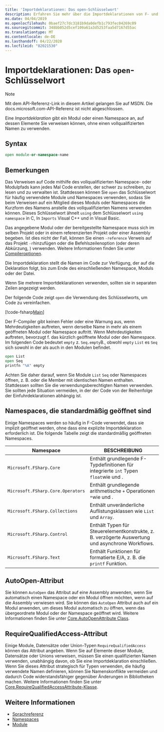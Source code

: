 ```yaml
---
title: 'Importdeklarationen: Das open-Schlüsselwort'
description: Erfahren Sie mehr über die Importdeklarationen von F- und deren Angabe eines Moduls oder Namespaces, auf deren Elemente Sie verweisen können, ohne einen vollqualifizierten Namen zu verwenden.
ms.date: 04/04/2019
ms.openlocfilehash: 0baef27c7dc3181b9da0defb1c793fec04269c09
ms.sourcegitcommit: 348bb052d5cef109a61a3d5253faa5d7167d55ac
ms.translationtype: MT
ms.contentlocale: de-DE
ms.lasthandoff: 04/22/2020
ms.locfileid: "82021530"
---
```

# <a name="import-declarations-the-open-keyword"></a>Importdeklarationen: Das `open`-Schlüsselwort

> [!NOTE]
> Mit dem API-Referenz-Link in diesem Artikel gelangen Sie auf MSDN.  Die docs.microsoft.com-API-Referenz ist nicht abgeschlossen.

Eine *Importdeklaration* gibt ein Modul oder einen Namespace an, auf dessen Elemente Sie verweisen können, ohne einen vollqualifizierten Namen zu verwenden.

## <a name="syntax"></a>Syntax

```fsharp
open module-or-namespace-name
```

## <a name="remarks"></a>Bemerkungen

Das Verweisen auf Code mithilfe des vollqualifizierten Namespace- oder Modulpfads kann jedes Mal Code erstellen, der schwer zu schreiben, zu lesen und zu verwalten ist. Stattdessen können Sie `open` das Schlüsselwort für häufig verwendete Module und Namespaces verwenden, sodass Sie beim Verweisen auf ein Mitglied dieses Moduls oder Namespaces die Kurzform des Namens anstelle des vollqualifizierten Namens verwenden können. Dieses Schlüsselwort ähnelt `using` dem Schlüsselwort `using namespace` in C, In `Imports` Visual C++ und in Visual Basic.

Das angegebene Modul oder der bereitgestellte Namespace muss sich im selben Projekt oder in einem referenzierten Projekt oder einer Assembly begeben. Ist dies nicht der Fall, können Sie einen `-reference` Verweis auf das Projekt `-r`hinzufügen oder die Befehlszeilenoption (oder deren Abkürzung, ) verwenden. Weitere Informationen finden Sie unter [Compileroptionen](compiler-options.md).

Die Importdeklaration stellt die Namen im Code zur Verfügung, der auf die Deklaration folgt, bis zum Ende des einschließenden Namespace, Moduls oder der Datei.

Wenn Sie mehrere Importdeklarationen verwenden, sollten sie in separaten Zeilen angezeigt werden.

Der folgende Code zeigt `open` die Verwendung des Schlüsselworts, um Code zu vereinfachen.

[!code-fsharp[Main](~/samples/snippets/fsharp/lang-ref-2/snippet6801.fs)]

Der F-Compiler gibt keinen Fehler oder eine Warnung aus, wenn Mehrdeutigkeiten auftreten, wenn derselbe Name in mehr als einem geöffneten Modul oder Namespace auftritt. Wenn Mehrdeutigkeiten auftreten, bevorzugt f. das kürzlich geöffnete Modul oder den Namespace. Im folgenden Code bedeutet `empty` z. `Seq.empty`B., obwohl `empty` `List` es `Seq` sich sowohl in der als auch in den Modulen befindet.

```fsharp
open List
open Seq
printfn "%A" empty
```

Achten Sie daher darauf, wenn Sie Module `List` `Seq` oder Namespaces öffnen, z. B. oder die Member mit identischen Namen enthalten. Stattdessen sollten Sie die verwendungsberechtigten Namen verwenden. Sie sollten jede Situation vermeiden, in der der Code von der Reihenfolge der Einfuhrdeklarationen abhängig ist.

## <a name="namespaces-that-are-open-by-default"></a>Namespaces, die standardmäßig geöffnet sind

Einige Namespaces werden so häufig in F-Code verwendet, dass sie implizit geöffnet werden, ohne dass eine explizite Importdeklaration erforderlich ist. Die folgende Tabelle zeigt die standardmäßig geöffneten Namespaces.

|Namespace|BESCHREIBUNG|
|---------|-----------|
|`Microsoft.FSharp.Core`|Enthält grundlegende F-Typdefinitionen für integrierte `int` Typen `float`wie und .|
|`Microsoft.FSharp.Core.Operators`|Enthält grundlegende arithmetische `+` Operationen `*`wie und .|
|`Microsoft.FSharp.Collections`|Enthält unveränderliche Auflistungsklassen wie `List` und `Array`.|
|`Microsoft.FSharp.Control`|Enthält Typen für Steuerelementkonstrukte, z. B. verzögerte Auswertung und asynchrone Workflows.|
|`Microsoft.FSharp.Text`|Enthält Funktionen für formatierte E/A, z. B. die `printf` Funktion.|

## <a name="autoopen-attribute"></a>AutoOpen-Attribut

Sie können `AutoOpen` das Attribut auf eine Assembly anwenden, wenn Sie automatisch einen Namespace oder ein Modul öffnen möchten, wenn auf die Assembly verwiesen wird. Sie können das `AutoOpen` Attribut auch auf ein Modul anwenden, um dieses Modul automatisch zu öffnen, wenn das übergeordnete Modul oder der Namespace geöffnet wird. Weitere Informationen finden Sie unter [Core.AutoOpenAttribute Class](https://msdn.microsoft.com/visualfsharpdocs/conceptual/core.autoopenattribute-class-%5bfsharp%5d).

## <a name="requirequalifiedaccess-attribute"></a>RequireQualifiedAccess-Attribut

Einige Module, Datensätze oder Union-Typen `RequireQualifiedAccess` können das Attribut angeben. Wenn Sie auf Elemente dieser Module, Datensätze oder Unions verweisen, müssen Sie einen qualifizierten Namen verwenden, unabhängig davon, ob Sie eine Importdeklaration einschließen. Wenn Sie dieses Attribut strategisch für Typen verwenden, die häufig verwendete Namen definieren, können Sie Namenskonflikte vermeiden und dadurch Code widerstandsfähiger gegenüber Änderungen in Bibliotheken machen. Weitere Informationen finden Sie unter [Core.RequireQualifiedAccessAttribute-Klasse](https://msdn.microsoft.com/visualfsharpdocs/conceptual/core.requirequalifiedaccessattribute-class-%5Bfsharp%5D).

## <a name="see-also"></a>Weitere Informationen

- [Sprachreferenz](index.md)
- [Namespaces](namespaces.md)
- [Module](modules.md)
